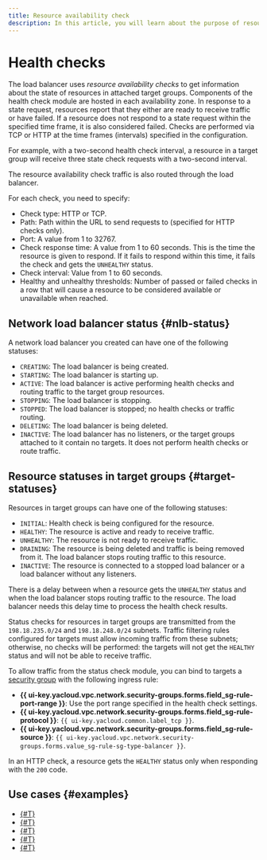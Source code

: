 ```yaml
---
title: Resource availability check
description: In this article, you will learn about the purpose of resource availability checks and the different states of the network load balancer and target group resources.
---
```


# Health checks


The load balancer uses *resource availability checks* to get information about the state of resources in attached target groups. Components of the health check module are hosted in each availability zone. In response to a state request, resources report that they either are ready to receive traffic or have failed. If a resource does not respond to a state request within the specified time frame, it is also considered failed. Checks are performed via TCP or HTTP at the time frames (intervals) specified in the configuration.

For example, with a two-second health check interval, a resource in a target group will receive three state check requests with a two-second interval.

The resource availability check traffic is also routed through the load balancer.

For each check, you need to specify:

* Check type: HTTP or TCP.
* Path: Path within the URL to send requests to (specified for HTTP checks only).
* Port: A value from 1 to 32767.
* Check response time: A value from 1 to 60 seconds. This is the time the resource is given to respond. If it fails to respond within this time, it fails the check and gets the `UNHEALTHY` status.
* Check interval: Value from 1 to 60 seconds.
* Healthy and unhealthy thresholds: Number of passed or failed checks in a row that will cause a resource to be considered available or unavailable when reached.

## Network load balancer status {#nlb-status}

A network load balancer you created can have one of the following statuses:

* `CREATING`: The load balancer is being created.
* `STARTING`: The load balancer is starting up.
* `ACTIVE`: The load balancer is active performing health checks and routing traffic to the target group resources.
* `STOPPING`: The load balancer is stopping.
* `STOPPED`: The load balancer is stopped; no health checks or traffic routing.
* `DELETING`: The load balancer is being deleted.
* `INACTIVE`: The load balancer has no listeners, or the target groups attached to it contain no targets. It does not perform health checks or route traffic.

## Resource statuses in target groups {#target-statuses}

Resources in target groups can have one of the following statuses:

* `INITIAL`: Health check is being configured for the resource.
* `HEALTHY`: The resource is active and ready to receive traffic.
* `UNHEALTHY`: The resource is not ready to receive traffic.
* `DRAINING`: The resource is being deleted and traffic is being removed from it. The load balancer stops routing traffic to this resource.
* `INACTIVE`: The resource is connected to a stopped load balancer or a load balancer without any listeners.

There is a delay between when a resource gets the `UNHEALTHY` status and when the load balancer stops routing traffic to the resource. The load balancer needs this delay time to process the health check results.

Status checks for resources in target groups are transmitted from the `198.18.235.0/24` and `198.18.248.0/24` subnets. Traffic filtering rules configured for targets must allow incoming traffic from these subnets; otherwise, no checks will be performed: the targets will not get the `HEALTHY` status and will not be able to receive traffic.

To allow traffic from the status check module, you can bind to targets a [security group](../../vpc/concepts/security-groups.md) with the following ingress rule:
* **{{ ui-key.yacloud.vpc.network.security-groups.forms.field_sg-rule-port-range }}**: Use the port range specified in the health check settings.
* **{{ ui-key.yacloud.vpc.network.security-groups.forms.field_sg-rule-protocol }}**: `{{ ui-key.yacloud.common.label_tcp }}`.
* **{{ ui-key.yacloud.vpc.network.security-groups.forms.field_sg-rule-source }}**: `{{ ui-key.yacloud.vpc.network.security-groups.forms.value_sg-rule-sg-type-balancer }}`.

In an HTTP check, a resource gets the `HEALTHY` status only when responding with the `200` code.


## Use cases {#examples}

* [{#T}](../tutorials/updating-under-load.md)
* [{#T}](../tutorials/dns-integration.md)
* [{#T}](../tutorials/exchange.md)
* [{#T}](../tutorials/route-switcher.md)
* [{#T}](../tutorials/migration-from-nlb-to-alb/index.md)
